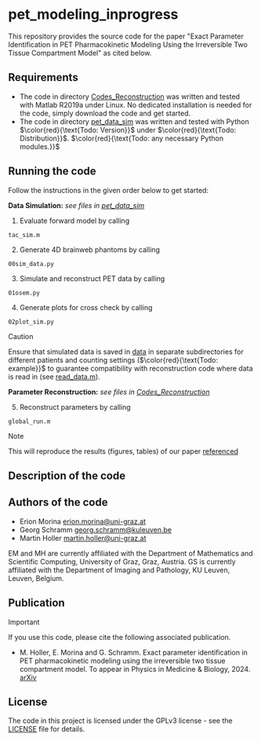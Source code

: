 # pet_modeling_inprogress
This repository provides the source code for the paper "Exact Parameter Identification in PET Pharmacokinetic Modeling Using the Irreversible Two Tissue Compartment Model" as cited below.
## Requirements
* The code in directory [Codes_Reconstruction](Codes_Reconstruction/) was written and tested with Matlab R2019a under Linux. No dedicated installation is needed for the code, simply download the code and get started.
* The code in directory [pet_data_sim](pet_data_sim/) was written and tested with Python $\color{red}{\text{Todo: Version}}$ under $\color{red}{\text{Todo: Distribution}}$. $\color{red}{\text{Todo: any necessary Python modules.}}$
## Running the code
Follow the instructions in the given order below to get started:

**Data Simulation:** *see files in [pet_data_sim](pet_data_sim/)*
1. Evaluate forward model by calling
```
tac_sim.m
```
2. Generate 4D brainweb phantoms by calling
```
00sim_data.py
```
3. Simulate and reconstruct PET data by calling
```
01osem.py
```
4. Generate plots for cross check by calling
```
02plot_sim.py
```
> [!CAUTION]
> Ensure that simulated data is saved in [data](pet_data_sim/data/) in separate subdirectories for different patients and counting settings ($\color{red}{\text{Todo: example}}$ to guarantee compatibility with reconstruction code where data is read in (see [read_data.m](Codes_Reconstruction/read_data.m)).

**Parameter Reconstruction:** *see files in [Codes_Reconstruction](Codes_Reconstruction/)*

5. Reconstruct parameters by calling
```
global_run.m
```
> [!NOTE]
> This will reproduce the results (figures, tables) of our paper [referenced](##Publication)
## Description of the code

## Authors of the code
* Erion Morina [erion.morina@uni-graz.at](mailto:erion.morina@uni-graz.at)
* Georg Schramm [georg.schramm@kuleuven.be](mailto:georg.schramm@kuleuven.be)
* Martin Holler [martin.holler@uni-graz.at](mailto:martin.holler@uni-graz.at)

EM and MH are currently affiliated with the Department of Mathematics and Scientific Computing, University of Graz, Graz, Austria. GS is currently affiliated with the Department of Imaging and Pathology, KU Leuven, Leuven, Belgium.

## Publication
> [!IMPORTANT]
> If you use this code, please cite the following associated publication.
* M. Holler, E. Morina and G. Schramm. Exact parameter identification in PET pharmacokinetic modeling using the irreversible two tissue compartment model. To appear in Physics in Medicine & Biology, 2024. [arXiv](https://arxiv.org/abs/2305.16989)
  
## License
The code in this project is licensed under the GPLv3 license - see the [LICENSE](LICENSE) file for details.
